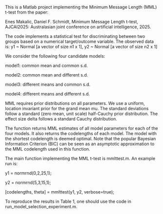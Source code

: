 This is a Matlab project implementing the Minimum Message Length (MML) t-test
from the paper:

Enes Makalic, Daniel F. Schmidt, Minimum Message Length t-test, AJCAI2025: Australasian joint conference on artificial intelligence, 2025.


The code implements a statistical test for discriminating between two groups based on a numerical 
target/outcome variable. The observed data is: y1 ~ Normal [a vector of size n1 x 1],    y2 ~ Normal [a vector of size n2 x 1]
   
We consider the following four candidate models:

   model1: common mean and common s.d.
   
   model2: common mean and different s.d.
   
   model3: different means and common s.d.
   
   model4: different means and different s.d.
   

MML requires prior distributions on all parameters. We use a uniform,
location invariant prior for the grand mean mu. The standard deviations
follow a standard (zero mean, unit scale) half-Cauchy prior distribution. 
The effect size delta follows a standard Cauchy distribution.

The function returns MML estimates of all model parameters for each of
the four models. It also returns the codelengths of each model. The model
with the shortest codelength is deemed optimal. Note that the popular 
Bayesian Information Criterion (BIC) can be seen as an asymptotic approximation 
to the MML codelength used in this function.

The main function implementing the MML t-test is mmlttest.m. An example run is:


y1 = normrnd(0,2,25,1);

y2 = normrnd(5,3,15,1);

[codelengths, theta] = mmlttest(y1, y2, verbose=true);


To reproduce the results in Table 1, one should use the code in run_model_selection_experiment.m.
